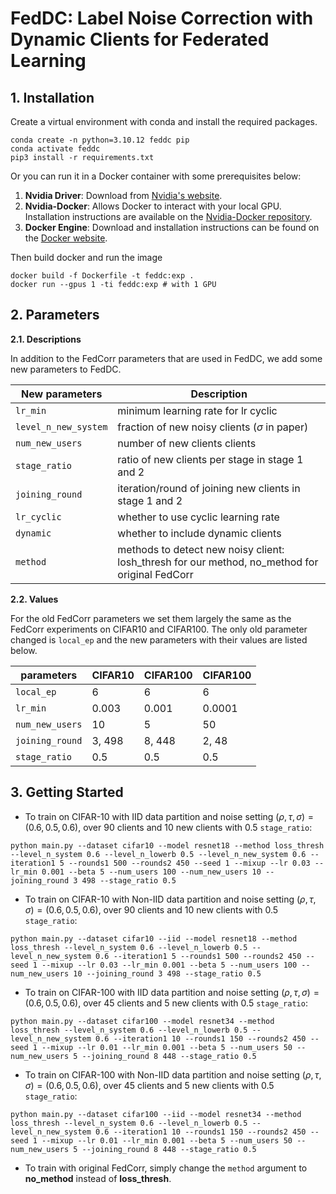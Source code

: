 # FedDC: Label Noise Correction with Dynamic Clients for Federated Learning

## 1. Installation

Create a virtual environment with conda and install the required packages.

```
conda create -n python=3.10.12 feddc pip
conda activate feddc
pip3 install -r requirements.txt
```
Or you can run it in a Docker container with some prerequisites below:

1. **Nvidia Driver**: Download from [Nvidia's website](https://www.nvidia.com/Download/index.aspx).<br/>
2. **Nvidia-Docker**: Allows Docker to interact with your local GPU. Installation instructions are available on the [Nvidia-Docker repository](https://github.com/NVIDIA/nvidia-container-toolkit).<br/>
3. **Docker Engine**: Download and installation instructions can be found on the [Docker website](https://docs.docker.com/install/). <br/>

Then build docker and run the image
```
docker build -f Dockerfile -t feddc:exp .
docker run --gpus 1 -ti feddc:exp # with 1 GPU
```

## 2. Parameters

**2.1. Descriptions**

In addition to the FedCorr parameters that are used in FedDC, we add some new parameters to FedDC.

| New parameters       | Description                                                                                    |
|----------------------|------------------------------------------------------------------------------------------------|
| `lr_min`             | minimum learning rate for lr cyclic                                                            |
| `level_n_new_system` | fraction of new noisy clients ($\sigma$ in paper)                                              |
| `num_new_users`      | number of new clients clients                                                                  |
| `stage_ratio`        | ratio of new clients per stage in stage 1 and 2                                                |
| `joining_round`      | iteration/round of joining new clients in stage 1 and 2                                        |
| `lr_cyclic`          | whether to use cyclic learning rate                                                            |
| `dynamic`            | whether to include dynamic clients                                                             |
| `method`             | methods to detect new noisy client: losh_thresh for our method, no_method for original FedCorr |

**2.2. Values**

For the old FedCorr parameters we set them largely the same as the FedCorr experiments on CIFAR10 and CIFAR100. The only old parameter changed is `local_ep` and the new parameters with their values are listed below.

| parameters           | CIFAR10 | CIFAR100 | CIFAR100 |
|----------------------|---------|----------|----------|
| `local_ep`           | 6       | 6        | 6        |
| `lr_min`             | 0.003   | 0.001    | 0.0001   |
| `num_new_users`      | 10      | 5        | 50       |
| `joining_round`      | 3, 498  | 8, 448   | 2, 48    |
| `stage_ratio`        | 0.5     | 0.5      | 0.5      |

## 3. Getting Started
+ To train on CIFAR-10 with IID data partition and noise setting $(\rho,\tau,\sigma)=(0.6,0.5,0.6)$, over 90 clients and 10 new clients with 0.5 `stage_ratio`:

```
python main.py --dataset cifar10 --model resnet18 --method loss_thresh --level_n_system 0.6 --level_n_lowerb 0.5 --level_n_new_system 0.6 --iteration1 5 --rounds1 500 --rounds2 450 --seed 1 --mixup --lr 0.03 --lr_min 0.001 --beta 5 --num_users 100 --num_new_users 10 --joining_round 3 498 --stage_ratio 0.5
```
+ To train on CIFAR-10 with Non-IID data partition and noise setting $(\rho,\tau,\sigma)=(0.6,0.5,0.6)$, over 90 clients and 10 new clients with 0.5 `stage_ratio`:

```
python main.py --dataset cifar10 --iid --model resnet18 --method loss_thresh --level_n_system 0.6 --level_n_lowerb 0.5 --level_n_new_system 0.6 --iteration1 5 --rounds1 500 --rounds2 450 --seed 1 --mixup --lr 0.03 --lr_min 0.001 --beta 5 --num_users 100 --num_new_users 10 --joining_round 3 498 --stage_ratio 0.5
```

+ To train on CIFAR-100 with IID data partition and noise setting $(\rho,\tau,\sigma)=(0.6,0.5,0.6)$, over 45 clients and 5 new clients with 0.5 `stage_ratio`:

```
python main.py --dataset cifar100 --model resnet34 --method loss_thresh --level_n_system 0.6 --level_n_lowerb 0.5 --level_n_new_system 0.6 --iteration1 10 --rounds1 150 --rounds2 450 --seed 1 --mixup --lr 0.01 --lr_min 0.001 --beta 5 --num_users 50 --num_new_users 5 --joining_round 8 448 --stage_ratio 0.5
```
+ To train on CIFAR-100 with Non-IID data partition and noise setting $(\rho,\tau,\sigma)=(0.6,0.5,0.6)$, over 45 clients and 5 new clients with 0.5 `stage_ratio`:

```
python main.py --dataset cifar100 --iid --model resnet34 --method loss_thresh --level_n_system 0.6 --level_n_lowerb 0.5 --level_n_new_system 0.6 --iteration1 10 --rounds1 150 --rounds2 450 --seed 1 --mixup --lr 0.01 --lr_min 0.001 --beta 5 --num_users 50 --num_new_users 5 --joining_round 8 448 --stage_ratio 0.5
```
+ To train with original FedCorr, simply change the `method` argument to **no_method** instead of **loss_thresh**.
